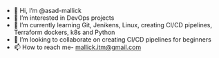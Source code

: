 - 👋 Hi, I’m @asad-mallick
- 👀 I’m interested in DevOps projects
- 🌱 I’m currently learning Git, Jenikens, Linux, creating CI/CD pipelines, Terraform dockers, k8s and Python
- 💞️ I’m looking to collaborate on creating CI/CD pipelines for beginners
- 📫 How to reach me- mallick.itm@gmail.com

<!---
asad-mallick/asad-mallick is a ✨ special ✨ repository because its `README.md` (this file) appears on your GitHub profile.
You can click the Preview link to take a look at your changes.
--->
